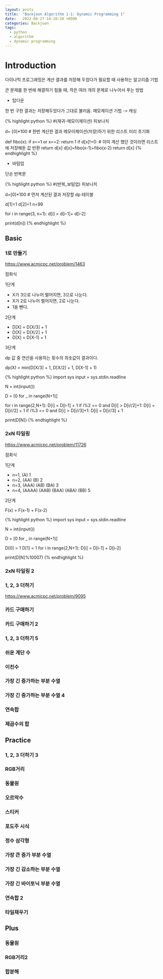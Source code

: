 ```yaml
---
layout: posts
title:  "Backjoon Algorithm 1-1: Dynamic Programming 1"
date:   2022-08-27 14:10:28 +0900
categories: Backjoon
tags:
  - python
  - algorithm
  - dynamic programming
---
```


# Introduction

다이나믹 프로그래밍은 계산 결과를 저장해 두었다가 필요할 때 사용하는 알고리즘 기법

큰 문제를 한 번에 해결하기 힘들 때, 작은 여러 개의 문제로 나누어서 푸는 방법

* 탑다운

한 번 구한 결과는 저장해두었다가 그대로 불러옴. 메모제이션 기법 -> 캐싱

{% highlight python %}
#(재귀-메모이제이션) 피보나치

d= [0]*100 # 한번 계산한 결과 메모이제이션(저장)하기 위한 리스트 미리 초기화

def fibo(x):
	if x==1 or x==2:
    	return 1
    if d[x]!=0: # 이미 계산 했던 것이라면 리스트에 저장해둔 값 반환
    	return d[x]
    d[x]=fibo(x-1)+fibo(x-2)
    return d[x]
{% endhighlight %}

* 바텀업

단순 반복문

{% highlight python %}
#(반복_보텀업) 피보나치

d=[0]*100 # 먼저 계산된 결과 저장할 dp 테이블

d[1]=1
d[2]=1
n=99

for i in range(3, n+1):
	d[i] = d[i-1]+ d[i-2]

print(d[n])
{% endhighlight %}

## Basic

### 1로 만들기

https://www.acmicpc.net/problem/1463

점화식

1단계

* X가 3으로 나누어 떨어지면, 3으로 나눈다.
* X가 2로 나누어 떨어지면, 2로 나눈다.
* 1을 뺀다.

2단계

* D[X] = D[X/3] + 1
* D[X] = D[X/2] + 1
* D[X] = D[X-1] + 1

3단계

dp 값 중 연산을 사용하는 횟수의 최솟값이 결과이다.

dp(X) = min(D[X/3] + 1, D[X/2] + 1, D[X-1] + 1)

{% highlight python %}
import sys
input = sys.stdin.readline

N = int(input())

D = [0 for _ in range(N+1)]

for i in range(2,N+1):
    D[i] = D[i-1] + 1
    if i%2 == 0 and D[i] > D[i//2]+1:
        D[i] = D[i//2] + 1
    if i%3 == 0 and D[i] > D[i//3]+1:
        D[i] = D[i//3] + 1

print(D[N])
{% endhighlight %}

### 2xN 타일링

https://www.acmicpc.net/problem/11726

점화식

1단계

* n=1, (A) 1
* n=2, (AA) (B) 2
* n=3, (AAA) (AB) (BA) 3
* n=4, (AAAA) (AAB) (BAA) (ABA) (BB) 5

2단계

F(x) = F(x-1) + F(x-2)

{% highlight python %}
import sys
input = sys.stdin.readline

N = int(input())

D = [0 for _ in range(N+1)]

D[0] = 1
D[1] = 1
for i in range(2,N+1):
    D[i] = D[i-1] + D[i-2]

print(D[N]%10007)
{% endhighlight %}

### 2xN 타일링 2

### 1, 2, 3 더하기

https://www.acmicpc.net/problem/9095

### 카드 구매하기

### 카드 구매하기 2

### 1, 2, 3 더하기 5

### 쉬운 계단 수

### 이친수

### 가장 긴 증가하는 부분 수열

### 가장 긴 증가하는 부분 수열 4

### 연속합

### 제곱수의 합

## Practice

### 1, 2, 3 더하기 3

### RGB거리

### 동물원

### 오르막수

### 스티커

### 포도주 시식

### 정수 삼각형

### 가장 큰 증가 부분 수열

### 가장 긴 감소하는 부분 수열

### 가장 긴 바이토닉 부분 수열

### 연속합 2

### 타일채우기

## Plus

### 동물원

### RGB거리2

### 합분해